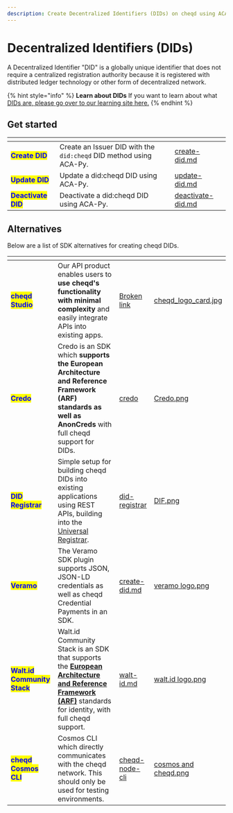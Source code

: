 ```yaml
---
description: Create Decentralized Identifiers (DIDs) on cheqd using ACA-Py.
---
```


# Decentralized Identifiers (DIDs)

A Decentralized Identifier "DID" is a globally unique identifier that does not require a centralized registration authority because it is registered with distributed ledger technology or other form of decentralized network.

{% hint style="info" %}
**Learn about DIDs** If you want to learn about what [DIDs are, please go over to our learning site here.](https://learn.cheqd.io/decentralised-identity/dids)
{% endhint %}

## Get started

<table data-view="cards"><thead><tr><th></th><th></th><th data-hidden data-card-target data-type="content-ref"></th></tr></thead><tbody><tr><td><mark style="color:blue;"><strong>Create DID</strong></mark></td><td>Create an Issuer DID with the <code>did:cheqd</code> DID method using ACA-Py.</td><td><a href="create-did.md">create-did.md</a></td></tr><tr><td><mark style="color:blue;"><strong>Update DID</strong></mark></td><td>Update a did:cheqd DID using ACA-Py.</td><td><a href="update-did.md">update-did.md</a></td></tr><tr><td><mark style="color:blue;"><strong>Deactivate DID</strong></mark></td><td>Deactivate a did:cheqd DID using ACA-Py.</td><td><a href="deactivate-did.md">deactivate-did.md</a></td></tr></tbody></table>

## Alternatives

Below are a list of SDK alternatives for creating cheqd DIDs.

<table data-view="cards"><thead><tr><th></th><th></th><th data-hidden data-card-target data-type="content-ref"></th><th data-hidden data-card-cover data-type="files"></th></tr></thead><tbody><tr><td><mark style="color:blue;"><strong>cheqd Studio</strong></mark></td><td>Our API product enables users to <strong>use cheqd's functionality with minimal complexity</strong> and easily integrate APIs into existing apps. </td><td><a href="broken-reference">Broken link</a></td><td><a href="../../../.gitbook/assets/cheqd_logo_card.jpg">cheqd_logo_card.jpg</a></td></tr><tr><td><mark style="color:blue;"><strong>Credo</strong></mark></td><td>Credo is an SDK which <strong>supports the European Architecture and Reference Framework (ARF)</strong> <strong>standards as well as AnonCreds</strong> with full cheqd support for DIDs. </td><td><a href="../../credo/">credo</a></td><td><a href="../../../.gitbook/assets/Credo.png">Credo.png</a></td></tr><tr><td><mark style="color:blue;"><strong>DID Registrar</strong></mark></td><td>Simple setup for building cheqd DIDs into existing applications using REST APIs, building into the <a href="https://uniregistrar.io/">Universal Registrar</a>.</td><td><a href="../../../advanced/did-registrar/">did-registrar</a></td><td><a href="../../../.gitbook/assets/DIF.png">DIF.png</a></td></tr><tr><td><mark style="color:blue;"><strong>Veramo</strong></mark></td><td>The Veramo SDK plugin supports JSON, JSON-LD credentials as well as cheqd Credential Payments in an SDK.</td><td><a href="../../veramo/dids/create-did.md">create-did.md</a></td><td><a href="../../../.gitbook/assets/veramo logo.png">veramo logo.png</a></td></tr><tr><td><mark style="color:blue;"><strong>Walt.id Community Stack</strong></mark></td><td>Walt.id Community Stack is an SDK that supports the <a href="https://digital-strategy.ec.europa.eu/en/library/european-digital-identity-architecture-and-reference-framework-outline"><strong>European Architecture and Reference Framework (ARF)</strong></a> standards for identity, with full cheqd support. </td><td><a href="../../walt-id.md">walt-id.md</a></td><td><a href="../../../.gitbook/assets/walt.id logo.png">walt.id logo.png</a></td></tr><tr><td><mark style="color:blue;"><strong>cheqd Cosmos CLI</strong></mark></td><td>Cosmos CLI which directly communicates with the cheqd network. This should only be used for testing environments.</td><td><a href="../../../advanced/tooling/cheqd-node-cli/">cheqd-node-cli</a></td><td><a href="../../../.gitbook/assets/cosmos and cheqd.png">cosmos and cheqd.png</a></td></tr></tbody></table>
